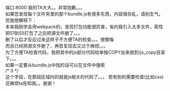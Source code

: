 端口:8000
我的TA大大。。非常抱歉。。。  
如果您发现每个文件夹里的那个bundle.js有很多东西，内容很杂乱，请别生气。但我想解释下：  
本来我刚学会用webpack的，发现打包功能很厉害，省的我引入太多文件，索性把S1到S5打包了之后把源文件删了。。。  
删了以后才反应过来这样子不方便TA的检查。。。很懊悔  
而且已经把源文件删了，再恢复回去又过于麻烦。。。  
为了方便TA检查代码，我把其中的js部分代码给单独COPY出来放到/js_copy目录下。。。  
如果一定要从bundle.js中找的话可以在文件中搜索    
/* 0 */  
这个字段，在那段区域内的就是js相关的代码了。。。
若有别的需要检查(比如css)还麻烦ta告知我。。谢谢！  

